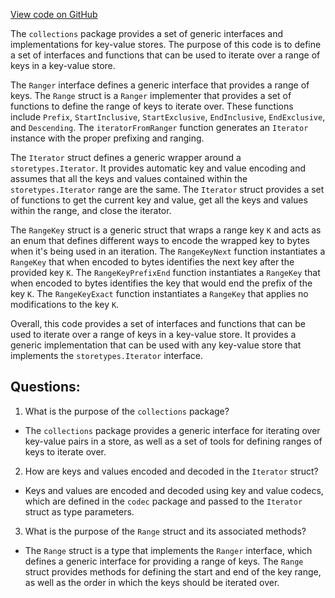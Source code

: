 [View code on GitHub](https://github.com/cosmos/cosmos-sdk.git/collections/iter.go)

The `collections` package provides a set of generic interfaces and implementations for key-value stores. The purpose of this code is to define a set of interfaces and functions that can be used to iterate over a range of keys in a key-value store. 

The `Ranger` interface defines a generic interface that provides a range of keys. The `Range` struct is a `Ranger` implementer that provides a set of functions to define the range of keys to iterate over. These functions include `Prefix`, `StartInclusive`, `StartExclusive`, `EndInclusive`, `EndExclusive`, and `Descending`. The `iteratorFromRanger` function generates an `Iterator` instance with the proper prefixing and ranging. 

The `Iterator` struct defines a generic wrapper around a `storetypes.Iterator`. It provides automatic key and value encoding and assumes that all the keys and values contained within the `storetypes.Iterator` range are the same. The `Iterator` struct provides a set of functions to get the current key and value, get all the keys and values within the range, and close the iterator. 

The `RangeKey` struct is a generic struct that wraps a range key `K` and acts as an enum that defines different ways to encode the wrapped key to bytes when it's being used in an iteration. The `RangeKeyNext` function instantiates a `RangeKey` that when encoded to bytes identifies the next key after the provided key `K`. The `RangeKeyPrefixEnd` function instantiates a `RangeKey` that when encoded to bytes identifies the key that would end the prefix of the key `K`. The `RangeKeyExact` function instantiates a `RangeKey` that applies no modifications to the key `K`. 

Overall, this code provides a set of interfaces and functions that can be used to iterate over a range of keys in a key-value store. It provides a generic implementation that can be used with any key-value store that implements the `storetypes.Iterator` interface.
## Questions: 
 1. What is the purpose of the `collections` package?
- The `collections` package provides a generic interface for iterating over key-value pairs in a store, as well as a set of tools for defining ranges of keys to iterate over.

2. How are keys and values encoded and decoded in the `Iterator` struct?
- Keys and values are encoded and decoded using key and value codecs, which are defined in the `codec` package and passed to the `Iterator` struct as type parameters.

3. What is the purpose of the `Range` struct and its associated methods?
- The `Range` struct is a type that implements the `Ranger` interface, which defines a generic interface for providing a range of keys. The `Range` struct provides methods for defining the start and end of the key range, as well as the order in which the keys should be iterated over.